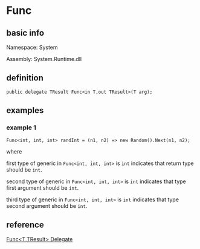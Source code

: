 # Func
## basic info
Namespace:
System

Assembly:
System.Runtime.dll

## definition
```
public delegate TResult Func<in T,out TResult>(T arg);
```

## examples
### example 1

```
Func<int, int, int> randInt = (n1, n2) => new Random().Next(n1, n2); 
```

where 

first type of generic in `Func<int, int, int>` is `int` indicates that return type should be `int`.

second type of generic in `Func<int, int, int>` is `int` indicates that type first argument should be `int`.

third type of generic in `Func<int, int, int>` is `int` indicates that type second argument should be `int`.
## reference
[Func<T,TResult> Delegate](https://learn.microsoft.com/en-us/dotnet/api/system.func-2?view=net-9.0)
